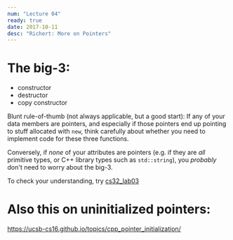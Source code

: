 ```yaml
---
num: "Lecture 04"
ready: true
date: 2017-10-11
desc: "Richert: More on Pointers"
---
```





# The big-3:

* constructor
* destructor
* copy constructor

Blunt rule-of-thumb (not always applicable, but a good start): If any of your data members are pointers, and especially
if those pointers end up pointing to stuff allocated with `new`, think carefully about whether you need to implement code for these three functions.

Conversely, if *none* of your attributes are pointers (e.g. if they are *all* primitive types, or C++ library types 
such as `std::string`), you *probably* don't need to worry about the big-3.

To check your understanding, try [cs32_lab03](/labs/cs32_lab03)

# Also this on uninitialized pointers:

https://ucsb-cs16.github.io/topics/cpp_pointer_initialization/
